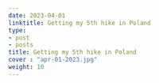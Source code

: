 ```yaml
---
date: 2023-04-01
linktitle: Getting my 5th hike in Poland
type:
- post
- posts
title: Getting my 5th hike in Poland
cover : "apr-01-2023.jpg"
weight: 10
---
```



